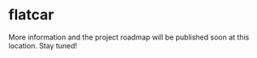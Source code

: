 # flatcar

More information and the project roadmap will be published soon at this location. Stay tuned!
